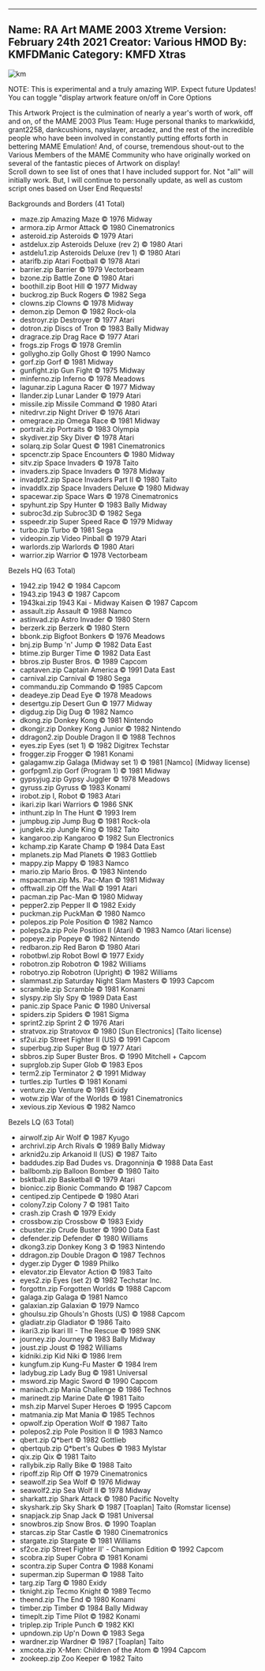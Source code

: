-----------------------
Name: RA Art MAME 2003 Xtreme
Version: February 24th 2021
Creator: Various
HMOD By: KMFDManic
Category: KMFD Xtras
-----------------------
![km](https://i.imgur.com/H7fnVMf.png)

NOTE: This is experimental and a truly amazing WIP.  Expect future Updates!
You can toggle "display artwork feature on/off in Core Options

This Artwork Project is the culmination of nearly a year's worth of work, off and on, of 
the MAME 2003 Plus Team:  Huge personal thanks to markwkidd, grant2258, dankcushions, nayslayer,
arcadez, and the rest of the incredible people who have been involved in constantly putting efforts forth in 
bettering MAME Emulation!  And, of course, tremendous shout-out to the Various Members of the MAME
Community who have originally worked on several of the fantastic pieces of Artwork on display!  
Scroll down to see list of ones that I have included support for.  Not "all" will initially work. 
But, I will continue to personally update, as well as custom script ones based on User End Requests!

Backgrounds and Borders (41 Total)

- maze.zip	    Amazing Maze © 1976 Midway
- armora.zip	Armor Attack © 1980 Cinematronics
- asteroid.zip  Asteroids © 1979 Atari
- astdelux.zip	Asteroids Deluxe (rev 2) © 1980 Atari
- astdelu1.zip	Asteroids Deluxe (rev 1) © 1980 Atari
- atarifb.zip	Atari Football © 1978 Atari
- barrier.zip 	Barrier © 1979 Vectorbeam
- bzone.zip	    Battle Zone © 1980 Atari
- boothill.zip	Boot Hill © 1977 Midway
- buckrog.zip	Buck Rogers © 1982 Sega
- clowns.zip	Clowns © 1978 Midway
- demon.zip	    Demon © 1982 Rock-ola
- destroyr.zip	Destroyer © 1977 Atari
- dotron.zip	Discs of Tron © 1983 Bally Midway
- dragrace.zip	Drag Race © 1977 Atari
- frogs.zip	    Frogs © 1978 Gremlin
- gollygho.zip	Golly Ghost © 1990 Namco
- gorf.zip	    Gorf © 1981 Midway
- gunfight.zip	Gun Fight © 1975 Midway
- minferno.zip	Inferno © 1978 Meadows
- lagunar.zip	Laguna Racer © 1977 Midway
- llander.zip	Lunar Lander © 1979 Atari
- missile.zip	Missile Command © 1980 Atari
- nitedrvr.zip	Night Driver © 1976 Atari
- omegrace.zip	Omega Race © 1981 Midway
- portrait.zip	Portraits © 1983 Olympia
- skydiver.zip	Sky Diver © 1978 Atari
- solarq.zip	Solar Quest © 1981 Cinematronics
- spcenctr.zip	Space Encounters © 1980 Midway
- sitv.zip	    Space Invaders © 1978 Taito
- invaders.zip	Space Invaders © 1978 Midway
- invadpt2.zip	Space Invaders Part II © 1980 Taito
- invaddlx.zip	Space Invaders Deluxe © 1980 Midway
- spacewar.zip	Space Wars © 1978 Cinematronics
- spyhunt.zip	Spy Hunter © 1983 Bally Midway
- subroc3d.zip	Subroc3D © 1982 Sega
- sspeedr.zip	Super Speed Race © 1979 Midway
- turbo.zip	    Turbo © 1981 Sega
- videopin.zip 	Video Pinball © 1979 Atari
- warlords.zip	Warlords © 1980 Atari
- warrior.zip	Warrior © 1978 Vectorbeam

Bezels HQ (63 Total)
 
- 1942.zip	    1942 © 1984 Capcom
- 1943.zip	    1943 © 1987 Capcom
- 1943kai.zip	1943 Kai - Midway Kaisen © 1987 Capcom
- assault.zip	Assault © 1988 Namco
- astinvad.zip	Astro Invader © 1980 Stern
- berzerk.zip	Berzerk © 1980 Stern
- bbonk.zip	    Bigfoot Bonkers © 1976 Meadows
- bnj.zip	    Bump 'n' Jump © 1982 Data East
- btime.zip	    Burger Time © 1982 Data East
- bbros.zip	    Buster Bros. © 1989 Capcom
- captaven.zip	Captain America © 1991 Data East
- carnival.zip	Carnival © 1980 Sega
- commandu.zip	Commando © 1985 Capcom
- deadeye.zip	Dead Eye © 1978 Meadows
- desertgu.zip	Desert Gun © 1977 Midway
- digdug.zip	Dig Dug © 1982 Namco
- dkong.zip	    Donkey Kong © 1981 Nintendo
- dkongjr.zip	Donkey Kong Junior © 1982 Nintendo
- ddragon2.zip	Double Dragon II © 1988 Technos
- eyes.zip	    Eyes (set 1) © 1982 Digitrex Techstar
- frogger.zip	Frogger © 1981 Konami
- galagamw.zip	Galaga (Midway set 1) © 1981 [Namco] (Midway license)
- gorfpgm1.zip	Gorf (Program 1) © 1981 Midway
- gypsyjug.zip	Gypsy Juggler © 1978 Meadows
- gyruss.zip	Gyruss © 1983 Konami
- irobot.zip	I, Robot © 1983 Atari
- ikari.zip	    Ikari Warriors © 1986 SNK
- inthunt.zip	In The Hunt © 1993 Irem
- jumpbug.zip	Jump Bug © 1981 Rock-ola
- junglek.zip	Jungle King © 1982 Taito
- kangaroo.zip	Kangaroo © 1982 Sun Electronics
- kchamp.zip	Karate Champ © 1984 Data East
- mplanets.zip	Mad Planets © 1983 Gottlieb
- mappy.zip	    Mappy © 1983 Namco
- mario.zip	    Mario Bros. © 1983 Nintendo
- mspacman.zip	Ms. Pac-Man © 1981 Midway
- offtwall.zip	Off the Wall © 1991 Atari
- pacman.zip	Pac-Man © 1980 Midway
- pepper2.zip	Pepper II © 1982 Exidy
- puckman.zip	PuckMan © 1980 Namco
- polepos.zip	Pole Position © 1982 Namco
- poleps2a.zip	Pole Position II (Atari) © 1983 Namco (Atari license)
- popeye.zip	Popeye © 1982 Nintendo
- redbaron.zip	Red Baron © 1980 Atari
- robotbwl.zip	Robot Bowl © 1977 Exidy
- robotron.zip	Robotron © 1982 Williams
- robotryo.zip	Robotron (Upright) © 1982 Williams
- slammast.zip	Saturday Night Slam Masters © 1993 Capcom
- scramble.zip	Scramble © 1981 Konami
- slyspy.zip	Sly Spy © 1989 Data East
- panic.zip	    Space Panic © 1980 Universal
- spiders.zip	Spiders © 1981 Sigma
- sprint2.zip	Sprint 2 © 1976 Atari
- stratvox.zip	Stratovox © 1980 [Sun Electronics] (Taito license)
- sf2ui.zip	    Street Fighter II (US) © 1991 Capcom
- superbug.zip	Super Bug © 1977 Atari
- sbbros.zip	Super Buster Bros. © 1990 Mitchell + Capcom
- suprglob.zip	Super Glob © 1983 Epos
- term2.zip	    Terminator 2 © 1991 Midway
- turtles.zip	Turtles © 1981 Konami
- venture.zip	Venture © 1981 Exidy
- wotw.zip	    War of the Worlds © 1981 Cinematronics
- xevious.zip	Xevious © 1982 Namco

Bezels LQ (63 Total)

- airwolf.zip	Air Wolf © 1987 Kyugo
- archrivl.zip	Arch Rivals © 1989 Bally Midway
- arknid2u.zip	Arkanoid II (US) © 1987 Taito
- baddudes.zip	Bad Dudes vs. Dragonninja © 1988 Data East
- ballbomb.zip	Balloon Bomber © 1980 Taito
- bsktball.zip	Basketball © 1979 Atari
- bionicc.zip	Bionic Commando © 1987 Capcom
- centiped.zip	Centipede © 1980 Atari
- colony7.zip	Colony 7 © 1981 Taito
- crash.zip	    Crash © 1979 Exidy
- crossbow.zip	Crossbow © 1983 Exidy
- cbuster.zip	Crude Buster © 1990 Data East
- defender.zip	Defender © 1980 Williams
- dkong3.zip	Donkey Kong 3 © 1983 Nintendo
- ddragon.zip	Double Dragon © 1987 Technos
- dyger.zip	    Dyger © 1989 Philko
- elevator.zip	Elevator Action © 1983 Taito
- eyes2.zip	    Eyes (set 2) © 1982 Techstar Inc.
- forgottn.zip	Forgotten Worlds © 1988 Capcom
- galaga.zip	Galaga © 1981 Namco
- galaxian.zip	Galaxian © 1979 Namco
- ghoulsu.zip	Ghouls'n Ghosts (US) © 1988 Capcom
- gladiatr.zip	Gladiator © 1986 Taito
- ikari3.zip	Ikari III - The Rescue © 1989 SNK
- journey.zip	Journey © 1983 Bally Midway
- joust.zip	    Joust © 1982 Williams
- kidniki.zip	Kid Niki © 1986 Irem
- kungfum.zip	Kung-Fu Master © 1984 Irem
- ladybug.zip	Lady Bug © 1981 Universal
- msword.zip	Magic Sword © 1990 Capcom
- maniach.zip	Mania Challenge © 1986 Technos
- marinedt.zip	Marine Date © 1981 Taito
- msh.zip	    Marvel Super Heroes © 1995 Capcom
- matmania.zip	Mat Mania © 1985 Technos
- opwolf.zip	Operation Wolf © 1987 Taito
- polepos2.zip	Pole Position II © 1983 Namco
- qbert.zip	    Q*bert © 1982 Gottlieb
- qbertqub.zip	Q*bert's Qubes © 1983 Mylstar
- qix.zip	    Qix © 1981 Taito
- rallybik.zip	Rally Bike © 1988 Taito
- ripoff.zip	Rip Off © 1979 Cinematronics
- seawolf.zip	Sea Wolf © 1976 Midway
- seawolf2.zip	Sea Wolf II © 1978 Midway
- sharkatt.zip	Shark Attack © 1980 Pacific Novelty
- skyshark.zip	Sky Shark © 1987 [Toaplan] Taito (Romstar license)
- snapjack.zip	Snap Jack © 1981 Universal
- snowbros.zip	Snow Bros. © 1990 Toaplan
- starcas.zip	Star Castle © 1980 Cinematronics
- stargate.zip	Stargate © 1981 Williams
- sf2ce.zip	    Street Fighter II' - Champion Edition © 1992 Capcom
- scobra.zip	Super Cobra © 1981 Konami
- scontra.zip	Super Contra © 1988 Konami
- superman.zip	Superman © 1988 Taito
- targ.zip	    Targ © 1980 Exidy
- tknight.zip	Tecmo Knight © 1989 Tecmo
- theend.zip	The End © 1980 Konami
- timber.zip	Timber © 1984 Bally Midway
- timeplt.zip	Time Pilot © 1982 Konami
- triplep.zip	Triple Punch © 1982 KKI
- upndown.zip	Up'n Down © 1983 Sega
- wardner.zip	Wardner © 1987 [Toaplan] Taito
- xmcota.zip	X-Men: Children of the Atom © 1994 Capcom
- zookeep.zip	Zoo Keeper © 1982 Taito
